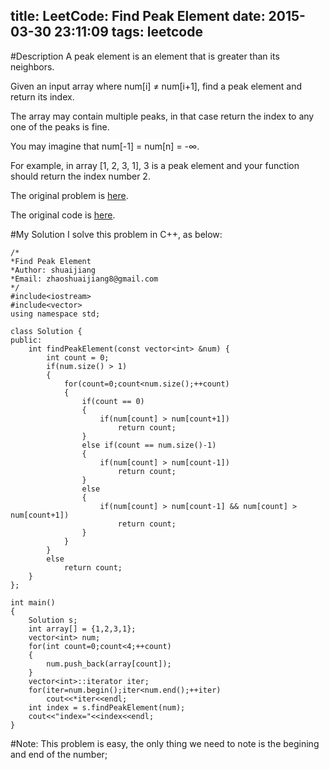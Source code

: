 title: LeetCode: Find Peak Element
date: 2015-03-30 23:11:09
tags: leetcode
---

#Description
A peak element is an element that is greater than its neighbors.

Given an input array where num[i] ≠ num[i+1], find a peak element and return its index.

The array may contain multiple peaks, in that case return the index to any one of the peaks is fine.

You may imagine that num[-1] = num[n] = -∞.

For example, in array [1, 2, 3, 1], 3 is a peak element and your function should return the index number 2.

The original problem is [here](https://leetcode.com/problems/find-peak-element/ "Problem").

The original code is [here](https://github.com/shuaijiang/LeetCode/blob/master/Find_Peak_Element.cpp "Code").
<!--more-->

#My Solution
I solve this problem in C++, as below:

	/*
	*Find Peak Element
	*Author: shuaijiang
	*Email: zhaoshuaijiang8@gmail.com
	*/
	#include<iostream>
	#include<vector>
	using namespace std;
	
	class Solution {
	public:
	    int findPeakElement(const vector<int> &num) {
	        int count = 0;
	        if(num.size() > 1)
	        {
	        	for(count=0;count<num.size();++count)
		        {
		        	if(count == 0)
		        	{
		        		if(num[count] > num[count+1])
		        			return count;
		        	}
		        	else if(count == num.size()-1)
		        	{
		        		if(num[count] > num[count-1])
		        			return count;
		        	}
		        	else
		        	{
		        		if(num[count] > num[count-1] && num[count] > num[count+1]) 
		        			return count;
		        	}
		        }
	        }
	        else
	        	return count;
	    }
	};
	
	int main() 
	{
		Solution s;
		int array[] = {1,2,3,1};
		vector<int> num;
		for(int count=0;count<4;++count)
		{
			num.push_back(array[count]);
		}
		vector<int>::iterator iter;
		for(iter=num.begin();iter<num.end();++iter)
			cout<<*iter<<endl;
		int index = s.findPeakElement(num);
		cout<<"index="<<index<<endl;
	}

#Note:
This problem is easy, the only thing we need to note is the begining and end of the number;